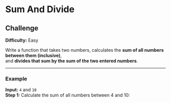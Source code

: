 # Sum And Divide

## Challenge

**Difficulty:** Easy

Write a function that takes two numbers, calculates the **sum of all numbers between them (inclusive)**,  
and **divides that sum by the sum of the two entered numbers**.

---

### Example

**Input:** `4` and `10`  
**Step 1:** Calculate the sum of all numbers between 4 and 10:

